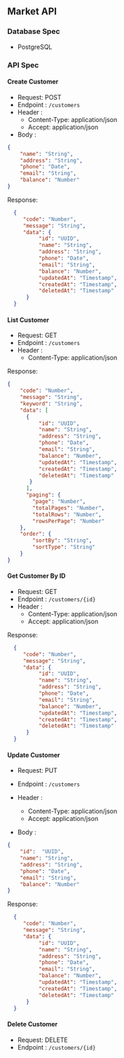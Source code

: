 ## Market API

### Database Spec
- PostgreSQL

### API Spec

#### Create Customer
- Request: POST
- Endpoint : `/customers`
- Header :
    - Content-Type: application/json
    - Accept: application/json
- Body : 
```json
{
    "name": "String",
    "address": "String",
    "phone": "Date",
    "email": "String",
    "balance": "Number"
}
```

Response:
```json
  {
     "code": "Number",
     "message": "String",
     "data": {
          "id": "UUID",
          "name": "String",
          "address": "String",
          "phone": "Date",
          "email": "String",
          "balance": "Number",
          "updatedAt": "Timestamp",
          "createdAt": "Timestamp",
          "deletedAt": "Timestamp"
      }
  }
  ```

#### List Customer
- Request: GET
- Endpoint : `/customers`
- Header :
    - Content-Type: application/json
    
Response:
```json
{
    "code": "Number",
    "message": "String",
    "keyword": "String",
    "data": [ 
      {
          "id": "UUID",
          "name": "String",
          "address": "String",
          "phone": "Date",
          "email": "String",
          "balance": "Number",
          "updatedAt": "Timestamp",
          "createdAt": "Timestamp",
          "deletedAt": "Timestamp"
       }
      ],
      "paging": {
        "page": "Number",
        "totalPages": "Number",
        "totalRows": "Number",
        "rowsPerPage": "Number"
    },
    "order": {
        "sortBy": "String",
        "sortType": "String"
    }
}
  ```

#### Get Customer By ID
- Request: GET
- Endpoint : `/customers/{id}`
- Header :
    - Content-Type: application/json
    - Accept: application/json

Response:
```json
  {
     "code": "Number",
     "message": "String",
     "data": {
          "id": "UUID",
          "name": "String",
          "address": "String",
          "phone": "Date",
          "email": "String",
          "balance": "Number",
          "updatedAt": "Timestamp",
          "createdAt": "Timestamp",
          "deletedAt": "Timestamp"
      }
  }
  ```

#### Update Customer
- Request: PUT
- Endpoint : `/customers`
- Header :
    - Content-Type: application/json
    - Accept: application/json

- Body : 
```json
{
    "id":  "UUID",
    "name": "String",
    "address": "String",
    "phone": "Date",
    "email": "String",
    "balance": "Number"
}
```

Response:
```json
  {
     "code": "Number",
     "message": "String",
     "data": {
          "id": "UUID",
          "name": "String",
          "address": "String",
          "phone": "Date",
          "email": "String",
          "balance": "Number",
          "updatedAt": "Timestamp",
          "createdAt": "Timestamp",
          "deletedAt": "Timestamp"
      }
  }
  ```

  #### Delete Customer
- Request: DELETE
- Endpoint : `/customers/{id}`